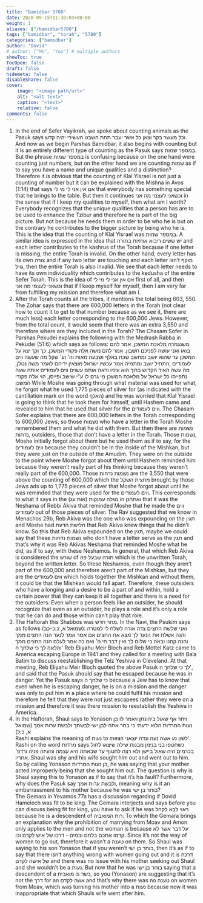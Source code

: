 ```yaml
---
title: "Bamidbar 5780"
date: 2020-09-15T11:30:03+00:00
weight: 1
aliases: ["/bamidbar5780"]
tags: ["bamidbar", "torah", "5780"]
categories: ["bamidbar"]
author: "Dovid"
# author: ["Me", "You"] # multiple authors
showToc: true
TocOpen: false
draft: false
hidemeta: false
disableShare: false
cover:
    image: "<image path/url>"
    alt: "<alt text>"
    caption: "<text>"
    relative: false
comments: false
---
```

1)  In the end of Sefer Vayikrah, we spoke about counting animals as the Pasuk says וכל מעשר בקר וצאן כל אשר יעבר תחת השבט העשירי יהיה קדש. And now as we begin Parshas Bamidbar, it also begins with counting but it is an entirely different type of counting as the Pasuk says במספר שמות. But the phrase במספר שמות is confusing because on the one hand were counting just numbers, but on the other hand we are counting שמות as if to say you have a name and unique qualities and a distinction?
Therefore it is obvious that the counting of Klal Yisrael is not just a counting of number but it can be explained with the Mishna in Avos (1:14) that says אם אין אני לי מי לי that everybody has something special that he brings to the table. But then it continues וכשאני לעצמי מה אני in the sense that if I keep my qualities to myself, then what am I worth? Everybody recognizes that the unique qualities that a person has are to be used to enhance the Tzibur and therefore he is part of the big picture. But not because he needs them in order to be who he is but on the contrary he contributes to the bigger picture by being who he is. This is the idea that the counting of Klal Yisrael was במספר שמות.
A similar idea is expressed in the idea that יש ששים ריבוא אותיות בתורה and each letter contributes to the kashrus of the Torah because if one letter is missing, the entire Torah is invalid. On the other hand, every letter has its own צורה and if any two letter are touching and each letter isn’t מוקף גויל, then the entire Torah is also invalid. We see that each letter needs to have its own individuality which contributes to the kedusha of the entire Sefer Torah. This is the idea of אם אין אני לי מי לי first of all, and then וכשאני לעצמי מה אני that if I keep myself for myself, then I am very far from fulfilling my mission and therefore what am I.
2) After the Torah counts all the tribes, it mentions the total being 603, 550. The Zohar says that there are 600,000 letters in the Torah (not clear how to count it to get to that number because as we see it, there are much less) each letter corresponding to the 600,000 Jews. However, from the total count, it would seem that there was an extra 3,550 and therefore where are they included in the Torah?
The Chasam Sofer in Parshas Pekudei explains the following with the Medrash Rabba in Pekudei (51:6) which says as follows:
משנגמרה מלאכת המשכן, אמר להם בואו ואני עושה לפניכם חשבון, אמר להם משה אלה פקודי המשכן, כך וכך יצא על המשכן עד שהוא יושב ומחשב שכח באלף ושבעה מאות וה' וע' שקל מה שעשה ווים לעמודים ,התחיל יושב ומתמיה אמר עכשיו ישראל מוצאין ידיהם לאמר משה נטלן, מה עשה האיר הקדוש ברוך הוא עיניו וראה אותם עשוים ווים לעמודים אותה שעה נתפייסו כל ישראל על מלאכת המשכן מי גרם לו ע"י שישב ופייסן, הוי אלה פקודי המשכן
While Moshe was going through what material was used for what, he forgot what he used 1,775 pieces of silver for (as indicated with the cantillation mark on the word האלף) and he was worried that Klal Yisrael is going to think that he took them for himself, until Hashem came and revealed to him that he used that silver for the ווים לעמודים.
The Chasam Sofer explains that there are 600,000 letters in the Torah corresponding to 600,000 Jews, so those נשמות who have a letter in the Torah Moshe remembered them and what he did with them. But then there are נשמות נדחות, outsiders, those that don’t have a letter in the Torah. Those נשמות, Moshe initially forgot about them but he used them as if to say, for the ווים לעמודים because they couldn’t be in the inside of the Mishkan, but they were just on the outside of the Amudim. They were on the outside to the point where Moshe forgot about them until Hashem reminded him because they weren’t really part of his thinking because they weren’t really part of the 600,000.
Those נשמות נדחות are the 3,550 that were above the counting of 600,000 which the מחצית השקל brought by those Jews ads up to 1,775 pieces of silver that Moshe forgot about until he was reminded that they were used for the ווים לעמודים.
This corresponds to what it says in the
(אות עג)  מגלה עמוקות in ואתחנן that it was the Neshama of Rebbi Akiva that reminded Moshe that he made the ווים לעמודים out of those pieces of silver.
The Rav suggested that we know in Menachos 29b, Reb Akiva was the one who was expounding on the תגין and Moshe had חלישת הדעת that Reb Akiva knew things that he didn’t know. So this that Reb Akiva expounded on the תגין, maybe we could say that these נשמות נדחות who don’t have a letter serve as the תגין and that’s why it was Reb Akivas Neshama that reminded Moshe what he did, as if to say, with these Neshamos.
In general, that which Reb Akiva is considered the שורש of תורה שבעל פה which is the unwritten Torah, beyond the written letter.
So these Neshamos, even though they aren’t part of the 600,000 and therefore aren’t part of the Mishkan, but they are the ווים לעמודים which holds together the Mishkan and without them, it could be that the Mishkan would fall apart. Therefore, these outsiders who have a longing and a desire to be a part of and within, hold a certain power that they can keep it all together and there is a need for the outsiders. Even when a person feels like an outsider, he should recognize that even as an outsider, he plays a role and it’s only a role that he can do and those within can’t play that role.
3) The Haftorah this Shabbos was מחר חדש. In the Navi, the Psukim says as follows (שמואל א, כ:כ-כב):
ואני שלשת החצים צדה אורה לשלח לי למטרה
והנה אשלח את הנער לך מצא את החצים אם אמר אמר לנער הנה החצים ממך והנה קחנו ובאה כי שלום לך ואין דבר חי ה'
ואם כה אמר לעלם הנה החצים ממך והלאה לך כי שלחך ה'
Reb Eliyahu Meir Bloch and Reb Mottel Katz came to America escaping Europe in 1941 and they called for a meeting with Bala Batim to discuss reestablishing the Telz Yeshiva in Cleveland. At that meeting, Reb Eliyahu Meir Bloch quoted the above Pasuk לך כי שלחך ה', and said that the Pasuk should say that he escaped because he was in danger. Yet the Pasuk says כי שלחך ה because a Jew has to know that even when he is escaping danger, he is on a mission and the danger was only to put him in a place where he could fulfil his mission and therefore he felt that they were not just escapees rather they were on a mission and therefore it was there mission to reestablish the Yeshiva in America.
4) In the Haftorah, Shaul says to Yonason ויחר אף שאול ביהונתן ויאמר לו בן נעות המרדות הלוא ידעתי כי בחר אתה לבן ישי לבשתך ולבשת ערות אמך (שמואל א, כ:ל)   
Rashi explains the meaning of נעות to mean לשון נע אשה נעה ונדה יוצאני'. Rashi on the word מרדות says כשחטפו בני בנימן מבנות שילה שיצאו לחול בכרמים היה שאול ביישן ולא רצה לחטוף עד שבאתה היא עצמה והעיזה פניה ורדפ' אחריו. Shaul was shy and his wife sought him out and went out to him. So by calling Yonason בן נעות המרדות, he was saying that your mother acted improperly being that she sought him out.
The question is why is Shaul saying this to Yonason as if to say that it’s his fault? Furthermore, why does the Pasuk say ולבשת ערות אמך, meaning why is it an embarrassment to his mother because he was בוחר בן ישי?  
The Gemara in Yevamos 77a has a discussion regarding if Dovid Hamelech was fit to be king. The Gemara interjects and says before you can discuss being fit for king, you have to ask if he was ראוי לבא לקהל because he is a descendent of רות המואביה. To which the Gemara brings an explanation why the prohibition of marrying from Moav and Amon only applies to the men and not the woman is because על דבר אשר לא קדמו אתכם בלחם ובמים - דרכו של איש לקדם וכו. Since it’s not the way of women to go out, therefore it wasn’t a טענה on them.
So Shaul was saying to his son Yonason that if you weren’t בוחר בן ישי, then it’s as if to say that there isn’t anything wrong with women going out and it is דרכה של אישה לקדם and there was no issue with his mother seeking out Shaul and she wouldn’t be a נעות. But now that he was בוחר בן ישי saying that a descendent of a מואבית is כשר, so you (Yonason) are suggesting that it’s not the דרך for an אשה לקדם and that’s why there was no טענה on women from Moav, which was turning his mother into a נעות because now it was inappropriate that which Shauls wife went after him.
